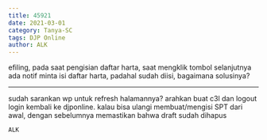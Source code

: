 ```yaml
---
title: 45921
date: 2021-03-01
category: Tanya-SC
tags: DJP Online
author: ALK
---
```


efiling, pada saat pengisian daftar harta, saat mengklik tombol selanjutnya ada notif minta isi daftar harta, padahal sudah diisi, bagaimana solusinya?

---

sudah sarankan wp untuk refresh halamannya? arahkan buat c3l dan logout login kembali ke djponline. kalau bisa ulangi membuat/mengisi SPT dari awal, dengan sebelumnya memastikan bahwa draft sudah dihapus

`ALK`
